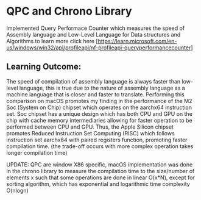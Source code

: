 # QPC and Chrono Library
Implemented Query Performace Counter which measures the speed of Assembly language and Low-Level Language for Data structures and Algorithms
to learn more click here [https://learn.microsoft.com/en-us/windows/win32/api/profileapi/nf-profileapi-queryperformancecounter]

## Learning Outcome:
The speed of compilation of assembly language is always faster than low-level language, this is true due to the nature of assembly language as a machine language that is closer and faster to translate. Performing this comparison on macOS promotes my finding in the performance of the M2 Soc (System on Chip) chipset which operates on the aarchx64 instruction set. Soc chipset has a unique design which has both CPU and GPU on the chip with cache memory intermediaries allowing for faster operation to be performed between CPU and GPU. Thus, the Apple Silicon chipset promotes Reduced Instruction Set Computing (RISC) which follows instruction set aarchx64 with paired registers function, promoting faster compilation time. (the trade-off occurs with more complex operation takes longer compilation time)

UPDATE: QPC are window X86 specific, macOS implementation was done in the chrono library to measure the compilation time to the size/number of elements x such that some operations are done in linear O(x*N), except for sorting algorithm, which has exponential and logarithmic time complexity O(nlogn)

